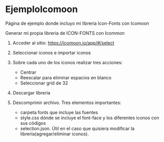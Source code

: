 # EjemploIcomoon

Página de ejemplo donde incluyo mi librería Icon-Fonts con Icomoon


Generar mi propia libreria de ICON-FONTS con Icommon

1. Acceder al sitio: https://icomoon.io/app/#/select

2. Seleccionar iconos e importar iconos

3. Sobre cada uno de los iconos realizar tres acciones:

   - Centrar
   - Reescalar para eliminar espacios en blanco
   - Seleccionar grid de 32

4. Descargar librería

5. Descomprimir archivo. Tres elementos importantes:

   - carpeta fonts que incluye las fuentes
   - style.css dónde se incluye el font-face y los diferentes iconos con sus códigos
   - selection.json. Útil en el caso que quisiera modificar la librería(agregar/eliminar iconos).
